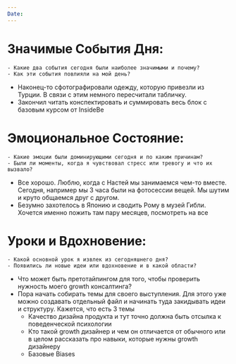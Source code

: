 ```yaml
---
Date:
---
```



# **Значимые События Дня:**
```
- Какие два события сегодня были наиболее значимыми и почему?
- Как эти события повлияли на мой день?
```

- Наконец-то сфотографировали одежду, которую привезли из Турции. В связи с этим немного пересчитали табличку. 
- Закончил читать конспектировать и суммировать весь блок с базовым курсом от InsideBe
#  **Эмоциональное Состояние:**
```
- Какие эмоции были доминирующими сегодня и по каким причинам?
- Были ли моменты, когда я чувствовал стресс или тревогу и что их вызвало?
```

- Все хорошо. Люблю, когда с Настей мы занимаемся чем-то вместе. Сегодня, например мы 3 часа были на фотосессии вещей. Мы шутим и круто общаемся друг с другом. 
- Безумно захотелось в Японию и сводить Рому в музей Гибли. Хочется именно пожить там пару месяцев, посмотреть на все 
# Уроки и Вдохновение:
```
- Какой основной урок я извлек из сегодняшнего дня?
- Появились ли новые идеи или вдохновение и в какой области?
```

- Что может быть претотайпингом для того, чтобы проверить нужность моего growth консалтинга? 
- Пора начать собирать темы для своего выступления. Для этого уже можно создавать отдельный файл и начинать туда закидывать идеи и структуру. Кажется, что есть 3 темы
	- Качество дизайна продукта и тут точно должна быть отсылка к поведенческой психологии
	- Кто такой growth дизайнер и чем он отличается от обычного или в целом рассказать про навыки, которые нужны growth дизайнеру
	- Базовые Biases